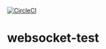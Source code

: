 [![CircleCI](https://circleci.com/gh/MasatoraSakikoyama/websocket-test/tree/master.svg?style=svg)](https://circleci.com/gh/MasatoraSakikoyama/websocket-test/tree/master)
# websocket-test
